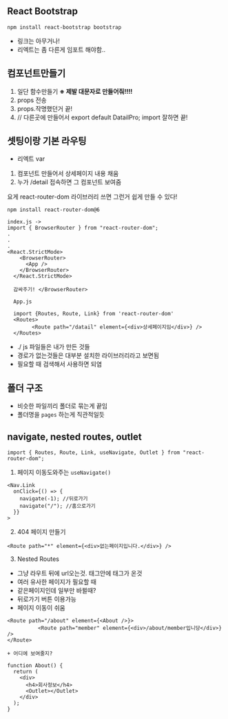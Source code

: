 ## React Bootstrap

```
npm install react-bootstrap bootstrap
```

- 링크는 아무거나!
- 리엑트는 좀 다른게 임포트 해야함..

## 컴포넌트만들기

1. 일단 함수만들기 **※ 제발 대문자로 만들어줘!!!!**
2. props 전송
3. props.작명했던거 끝!
4. // 다른곳에 만들어서 export default DatailPro; import 잘하면 끝!

## 셋팅이랑 기본 라우팅

- 리엑트 var

1. 컴포넌트 만들어서 상세페이지 내용 채움
2. 누가 /detail 접속하면 그 컴포넌트 보여줌

요게 react-router-dom 라이브러리 쓰면 그런거 쉽게 만들 수 있다!

```
npm install react-router-dom@6
```

```
index.js ->
import { BrowserRouter } from "react-router-dom";
.
.
.
<React.StrictMode>
    <BrowserRouter>
      <App />
    </BrowserRouter>
  </React.StrictMode>

  감싸주기! </BrowserRouter>

  App.js

  import {Routes, Route, Link} from 'react-router-dom'
  <Routes>
        <Route path="/datail" element={<div>상세페이지임</div>} />
  </Routes>
```

- ./ js 파일들은 내가 만든 것들
- 경로가 없는것들은 대부분 설치한 라이브러리라고 보면됨
- 필요할 때 검색해서 사용하면 되염

## 폴더 구조

- 비슷한 파일끼리 폴더로 묶는게 끝임
- 폴더명을 `pages` 하는게 직관적일듯

## navigate, nested routes, outlet

```
import { Routes, Route, Link, useNavigate, Outlet } from "react-router-dom";
```

1. 페이지 이동도와주는 `useNavigate()`

```
<Nav.Link
  onClick={() => {
    navigate(-1); //뒤로가기
    navigate("/"); //홈으로가기
  }}
>
```

2. 404 페이지 만들기

```
<Route path="*" element={<div>없는페이지입니다.</div>} />
```

3. Nested Routes

- 그냥 라우트 뒤에 url오는것. 태그안에 태그가 온것
- 여러 유사한 페이지가 필요할 때
- 같은페이지인데 일부만 바뀔때?
- 뒤로가기 버튼 이용가능
- 페이지 이동이 쉬움

```
<Route path="/about" element={<About />}>
          <Route path="member" element={<div>/about/member입니당</div>} />
</Route>

+ 어디에 보여줄지?

function About() {
  return (
    <div>
      <h4>회사정보</h4>
      <Outlet></Outlet>
    </div>
  );
}
```
